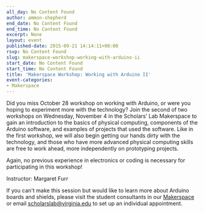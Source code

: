 ```yaml
---
all_day: No Content Found
author: ammon-shepherd
end_date: No Content Found
end_time: No Content Found
excerpt: None
layout: event
published-date: 2015-09-21 14:14:11+00:00
rsvp: No Content Found
slug: makerspace-workshop-working-with-arduino-ii
start_date: No Content Found
start_time: No Content Found
title: 'Makerspace Workshop: Working with Arduino II'
event-categories:
- Makerspace
---
```


Did you miss October 28 workshop on working with Arduino, or were you hoping to experiment more with the technology? Join the second of two workshops on Wednesday, November 4 in the Scholars’ Lab Makerspace to gain an introduction to the basics of physical computing, components of the Arduino software, and examples of projects that used the software. Like in the first workshop, we will also begin getting our hands dirty with the technology, and those who have more advanced physical computing skills are free to work ahead, more independently on prototyping projects. 




Again, no previous experience in electronics or coding is necessary for participating in this workshop!


Instructor: Margaret Furr

If you can't make this session but would like to learn more about Arduino boards and shields, please visit the student consultants in our [Makerspace](http://scholarslab.org/makerspace/) or email [scholarslab@virginia.edu](mailto:scholarslab@virginia.edu) to set up an individual appointment.
